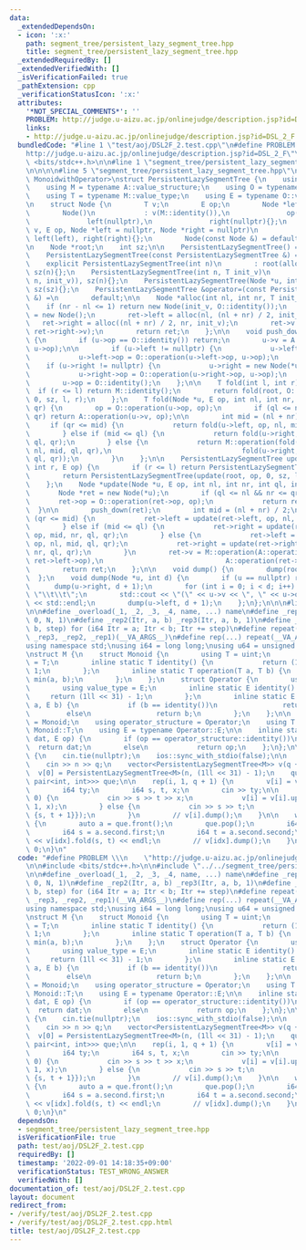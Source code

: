 ```yaml
---
data:
  _extendedDependsOn:
  - icon: ':x:'
    path: segment_tree/persistent_lazy_segment_tree.hpp
    title: segment_tree/persistent_lazy_segment_tree.hpp
  _extendedRequiredBy: []
  _extendedVerifiedWith: []
  _isVerificationFailed: true
  _pathExtension: cpp
  _verificationStatusIcon: ':x:'
  attributes:
    '*NOT_SPECIAL_COMMENTS*': ''
    PROBLEM: http://judge.u-aizu.ac.jp/onlinejudge/description.jsp?id=DSL_2_F
    links:
    - http://judge.u-aizu.ac.jp/onlinejudge/description.jsp?id=DSL_2_F
  bundledCode: "#line 1 \"test/aoj/DSL2F_2.test.cpp\"\n#define PROBLEM \\\n    \"\
    http://judge.u-aizu.ac.jp/onlinejudge/description.jsp?id=DSL_2_F\"\n\n#include\
    \ <bits/stdc++.h>\n\n#line 1 \"segment_tree/persistent_lazy_segment_tree.hpp\"\
    \n\n\n\n#line 5 \"segment_tree/persistent_lazy_segment_tree.hpp\"\ntemplate <class\
    \ MonoidwithOperator>\nstruct PersistentLazySegmentTree {\n    using A = MonoidwithOperator;\n\
    \    using M = typename A::value_structure;\n    using O = typename A::operator_structure;\n\
    \    using T = typename M::value_type;\n    using E = typename O::value_type;\n\
    \n    struct Node {\n        T v;\n        E op;\n        Node *left, *right;\n\
    \        Node()\n            : v(M::identity()),\n              op(O::identity()),\n\
    \              left(nullptr),\n              right(nullptr){};\n        Node(T\
    \ v, E op, Node *left = nullptr, Node *right = nullptr)\n            : v(v), op(op),\
    \ left(left), right(right){};\n        Node(const Node &) = default;\n    };\n\
    \n    Node *root;\n    int sz;\n\n    PersistentLazySegmentTree() = default;\n\
    \    PersistentLazySegmentTree(const PersistentLazySegmentTree &) = default;\n\
    \    explicit PersistentLazySegmentTree(int n)\n        : root(alloc(0, n, M::identity())),\
    \ sz(n){};\n    PersistentLazySegmentTree(int n, T init_v)\n        : root(alloc(0,\
    \ n, init_v)), sz(n){};\n    PersistentLazySegmentTree(Node *u, int sz) : root(u),\
    \ sz(sz){};\n    PersistentLazySegmentTree &operator=(const PersistentLazySegmentTree\
    \ &) =\n        default;\n\n    Node *alloc(int nl, int nr, T init_v) {\n    \
    \    if (nr - nl <= 1) return new Node(init_v, O::identity());\n        Node *ret\
    \ = new Node();\n        ret->left = alloc(nl, (nl + nr) / 2, init_v);\n     \
    \   ret->right = alloc((nl + nr) / 2, nr, init_v);\n        ret->v = M::operation(ret->left->v,\
    \ ret->right->v);\n        return ret;\n    };\n\n    void push_down(Node *u)\
    \ {\n        if (u->op == O::identity()) return;\n        u->v = A::operation(u->v,\
    \ u->op);\n\n        if (u->left != nullptr) {\n            u->left = new Node(*u->left);\n\
    \            u->left->op = O::operation(u->left->op, u->op);\n        }\n    \
    \    if (u->right != nullptr) {\n            u->right = new Node(*u->right);\n\
    \            u->right->op = O::operation(u->right->op, u->op);\n        }\n\n\
    \        u->op = O::identity();\n    };\n\n    T fold(int l, int r) {\n      \
    \  if (r <= l) return M::identity();\n        return fold(root, O::identity(),\
    \ 0, sz, l, r);\n    };\n    T fold(Node *u, E op, int nl, int nr, int ql, int\
    \ qr) {\n        op = O::operation(u->op, op);\n        if (ql <= nl && nr <=\
    \ qr) return A::operation(u->v, op);\n\n        int mid = (nl + nr) / 2;\n   \
    \     if (qr <= mid) {\n            return fold(u->left, op, nl, mid, ql, qr);\n\
    \        } else if (mid <= ql) {\n            return fold(u->right, op, mid, nr,\
    \ ql, qr);\n        } else {\n            return M::operation(fold(u->left, op,\
    \ nl, mid, ql, qr),\n                                fold(u->right, op, mid, nr,\
    \ ql, qr));\n        }\n    };\n\n    PersistentLazySegmentTree update(int l,\
    \ int r, E op) {\n        if (r <= l) return PersistentLazySegmentTree(*this);\n\
    \        return PersistentLazySegmentTree(update(root, op, 0, sz, l, r), sz);\n\
    \    };\n    Node *update(Node *u, E op, int nl, int nr, int ql, int qr) {\n \
    \       Node *ret = new Node(*u);\n        if (ql <= nl && nr <= qr) {\n     \
    \       ret->op = O::operation(ret->op, op);\n            return ret;\n      \
    \  }\n\n        push_down(ret);\n        int mid = (nl + nr) / 2;\n        if\
    \ (qr <= mid) {\n            ret->left = update(ret->left, op, nl, mid, ql, qr);\n\
    \        } else if (mid <= ql) {\n            ret->right = update(ret->right,\
    \ op, mid, nr, ql, qr);\n        } else {\n            ret->left = update(ret->left,\
    \ op, nl, mid, ql, qr);\n            ret->right = update(ret->right, op, mid,\
    \ nr, ql, qr);\n        }\n        ret->v = M::operation(A::operation(ret->left->v,\
    \ ret->left->op),\n                              A::operation(ret->right->v, ret->right->op));\n\
    \        return ret;\n    };\n\n    void dump() {\n        dump(root, 0);\n  \
    \  };\n    void dump(Node *u, int d) {\n        if (u == nullptr) return;\n  \
    \      dump(u->right, d + 1);\n        for (int i = 0; i < d; i++) std::cout <<\
    \ \"\\t\\t\";\n        std::cout << \"(\" << u->v << \", \" << u->op << \")\"\
    \ << std::endl;\n        dump(u->left, d + 1);\n    };\n};\n\n\n#line 7 \"test/aoj/DSL2F_2.test.cpp\"\
    \n\n#define _overload(_1, _2, _3, _4, name, ...) name\n#define _rep1(Itr, N) _rep3(Itr,\
    \ 0, N, 1)\n#define _rep2(Itr, a, b) _rep3(Itr, a, b, 1)\n#define _rep3(Itr, a,\
    \ b, step) for (i64 Itr = a; Itr < b; Itr += step)\n#define repeat(...) _overload(__VA_ARGS__,\
    \ _rep3, _rep2, _rep1)(__VA_ARGS__)\n#define rep(...) repeat(__VA_ARGS__)\n\n\
    using namespace std;\nusing i64 = long long;\nusing u64 = unsigned long long;\n\
    \nstruct M {\n    struct Monoid {\n        using T = uint;\n        using value_type\
    \ = T;\n        inline static T identity() {\n            return (1ll << 31) -\
    \ 1;\n        };\n        inline static T operation(T a, T b) {\n            return\
    \ min(a, b);\n        };\n    };\n    struct Operator {\n        using E = uint;\n\
    \        using value_type = E;\n        inline static E identity() {\n       \
    \     return (1ll << 31) - 1;\n        };\n        inline static E operation(E\
    \ a, E b) {\n            if (b == identity())\n                return a;\n   \
    \         else\n                return b;\n        };\n    };\n\n    using value_structure\
    \ = Monoid;\n    using operator_structure = Operator;\n    using T = typename\
    \ Monoid::T;\n    using E = typename Operator::E;\n\n    inline static T operation(T\
    \ dat, E op) {\n        if (op == operator_structure::identity())\n          \
    \  return dat;\n        else\n            return op;\n    };\n};\n\nint main()\
    \ {\n    cin.tie(nullptr);\n    ios::sync_with_stdio(false);\n\n    int n, q;\n\
    \    cin >> n >> q;\n    vector<PersistentLazySegmentTree<M>> v(q + 1);\n\n  \
    \  v[0] = PersistentLazySegmentTree<M>(n, (1ll << 31) - 1);\n    queue<pair<int,\
    \ pair<int, int>>> que;\n\n    rep(i, 1, q + 1) {\n        v[i] = v[i - 1];\n\n\
    \        i64 ty;\n        i64 s, t, x;\n        cin >> ty;\n\n        if (ty ==\
    \ 0) {\n            cin >> s >> t >> x;\n            v[i] = v[i].update(s, t +\
    \ 1, x);\n        } else {\n            cin >> s >> t;\n            que.push({i,\
    \ {s, t + 1}});\n        }\n        // v[i].dump();\n    }\n\n    while (!que.empty())\
    \ {\n        auto a = que.front();\n        que.pop();\n        i64 idx = a.first;\n\
    \        i64 s = a.second.first;\n        i64 t = a.second.second;\n        cout\
    \ << v[idx].fold(s, t) << endl;\n        // v[idx].dump();\n    }\n\n    return\
    \ 0;\n}\n"
  code: "#define PROBLEM \\\n    \"http://judge.u-aizu.ac.jp/onlinejudge/description.jsp?id=DSL_2_F\"\
    \n\n#include <bits/stdc++.h>\n\n#include \"../../segment_tree/persistent_lazy_segment_tree.hpp\"\
    \n\n#define _overload(_1, _2, _3, _4, name, ...) name\n#define _rep1(Itr, N) _rep3(Itr,\
    \ 0, N, 1)\n#define _rep2(Itr, a, b) _rep3(Itr, a, b, 1)\n#define _rep3(Itr, a,\
    \ b, step) for (i64 Itr = a; Itr < b; Itr += step)\n#define repeat(...) _overload(__VA_ARGS__,\
    \ _rep3, _rep2, _rep1)(__VA_ARGS__)\n#define rep(...) repeat(__VA_ARGS__)\n\n\
    using namespace std;\nusing i64 = long long;\nusing u64 = unsigned long long;\n\
    \nstruct M {\n    struct Monoid {\n        using T = uint;\n        using value_type\
    \ = T;\n        inline static T identity() {\n            return (1ll << 31) -\
    \ 1;\n        };\n        inline static T operation(T a, T b) {\n            return\
    \ min(a, b);\n        };\n    };\n    struct Operator {\n        using E = uint;\n\
    \        using value_type = E;\n        inline static E identity() {\n       \
    \     return (1ll << 31) - 1;\n        };\n        inline static E operation(E\
    \ a, E b) {\n            if (b == identity())\n                return a;\n   \
    \         else\n                return b;\n        };\n    };\n\n    using value_structure\
    \ = Monoid;\n    using operator_structure = Operator;\n    using T = typename\
    \ Monoid::T;\n    using E = typename Operator::E;\n\n    inline static T operation(T\
    \ dat, E op) {\n        if (op == operator_structure::identity())\n          \
    \  return dat;\n        else\n            return op;\n    };\n};\n\nint main()\
    \ {\n    cin.tie(nullptr);\n    ios::sync_with_stdio(false);\n\n    int n, q;\n\
    \    cin >> n >> q;\n    vector<PersistentLazySegmentTree<M>> v(q + 1);\n\n  \
    \  v[0] = PersistentLazySegmentTree<M>(n, (1ll << 31) - 1);\n    queue<pair<int,\
    \ pair<int, int>>> que;\n\n    rep(i, 1, q + 1) {\n        v[i] = v[i - 1];\n\n\
    \        i64 ty;\n        i64 s, t, x;\n        cin >> ty;\n\n        if (ty ==\
    \ 0) {\n            cin >> s >> t >> x;\n            v[i] = v[i].update(s, t +\
    \ 1, x);\n        } else {\n            cin >> s >> t;\n            que.push({i,\
    \ {s, t + 1}});\n        }\n        // v[i].dump();\n    }\n\n    while (!que.empty())\
    \ {\n        auto a = que.front();\n        que.pop();\n        i64 idx = a.first;\n\
    \        i64 s = a.second.first;\n        i64 t = a.second.second;\n        cout\
    \ << v[idx].fold(s, t) << endl;\n        // v[idx].dump();\n    }\n\n    return\
    \ 0;\n}\n"
  dependsOn:
  - segment_tree/persistent_lazy_segment_tree.hpp
  isVerificationFile: true
  path: test/aoj/DSL2F_2.test.cpp
  requiredBy: []
  timestamp: '2022-09-01 14:18:35+09:00'
  verificationStatus: TEST_WRONG_ANSWER
  verifiedWith: []
documentation_of: test/aoj/DSL2F_2.test.cpp
layout: document
redirect_from:
- /verify/test/aoj/DSL2F_2.test.cpp
- /verify/test/aoj/DSL2F_2.test.cpp.html
title: test/aoj/DSL2F_2.test.cpp
---
```

